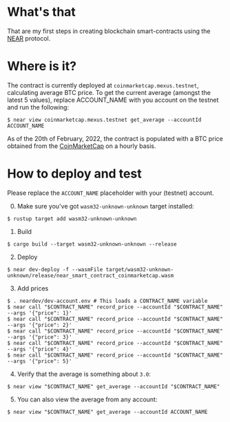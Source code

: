 # What's that

That are my first steps in creating blockchain smart-contracts using the
[NEAR](https://near.org/) protocol.

# Where is it?

The contract is currently deployed at `coinmarketcap.mexus.testnet`, calculating
average BTC price. To get the current average (amongst the latest 5 values),
replace ACCOUNT_NAME with you account on the testnet and run the following:
```shell
$ near view coinmarketcap.mexus.testnet get_average --accountId ACCOUNT_NAME
```

As of the 20th of February, 2022, the contract is populated with a BTC price
obtained from the [CoinMarketCap](https://coinmarketcap.com/) on a hourly basis.

# How to deploy and test

Please replace the `ACCOUNT_NAME` placeholder with your (testnet) account.

0. Make sure you've got `wasm32-unknown-unknown` target installed:
```shell
$ rustup target add wasm32-unknown-unknown
```
1. Build
```shell
$ cargo build --target wasm32-unknown-unknown --release
```
2. Deploy
```shell
$ near dev-deploy -f --wasmFile target/wasm32-unknown-unknown/release/near_smart_contract_coinmarketcap.wasm
```
3. Add prices
```shell
$ . neardev/dev-account.env # This loads a CONTRACT_NAME variable
$ near call "$CONTRACT_NAME" record_price --accountId "$CONTRACT_NAME" --args '{"price": 1}'
$ near call "$CONTRACT_NAME" record_price --accountId "$CONTRACT_NAME" --args '{"price": 2}'
$ near call "$CONTRACT_NAME" record_price --accountId "$CONTRACT_NAME" --args '{"price": 3}'
$ near call "$CONTRACT_NAME" record_price --accountId "$CONTRACT_NAME" --args '{"price": 4}'
$ near call "$CONTRACT_NAME" record_price --accountId "$CONTRACT_NAME" --args '{"price": 5}'
```
4. Verify that the average is something about `3.0`:
```shell
$ near view "$CONTRACT_NAME" get_average --accountId "$CONTRACT_NAME"
```
5. You can also view the average from any account:
```shell
$ near view "$CONTRACT_NAME" get_average --accountId ACCOUNT_NAME
```
